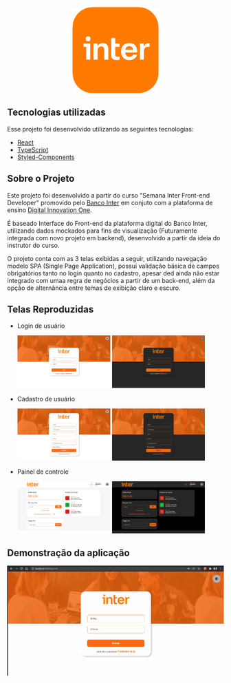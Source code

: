 <div align="center" >
  <img src="./src/assets/icon-inter.png" alt="logo" width="200px" />
</div>

## Tecnologias utilizadas

Esse projeto foi desenvolvido utilizando as seguintes tecnologias:

- [React](https://reactjs.org/)
- [TypeScript](https://www.typescriptlang.org/)
- [Styled-Components](https://styled-components.com/)


## Sobre o Projeto

  Este projeto foi desenvolvido a partir do curso "Semana Inter Front-end Developer" promovido pelo [Banco Inter](https://www.bancointer.com.br/) em conjuto com a plataforma de ensino [Digital Innovation One](https://digitalinnovation.one/).
  
  É baseado Interface do Front-end da plataforma digital do Banco Inter, utilizando dados mockados para fins de visualização (Futuramente integrada com novo projeto em backend), desenvolvido a partir da ideia do instrutor do curso.
  
  O projeto conta com as 3 telas exibidas a seguir, utilizando navegação modelo SPA (Single Page Application), possui validação básica de campos obrigatórios tanto no login quanto no cadastro, apesar ded ainda não estar integrado com umaa regra de negócios a partir de um back-end, além da opção de alternância entre temas de exibição claro e escuro.


## Telas Reproduzidas

- Login de usuário
  
  <img
    src="./src/assets/demo/SignIn.jpg"
    alt="Tela de Login"
    width="45%"
  />
  <img
    src="./src/assets/demo/SignIn-dark.jpg"
    alt="Tela de Login Tema Escuro"
    width="45%"
  />

- Cadastro de usuário
  
  <img
    src="./src/assets/demo/SignUp.jpg"
    alt="Tela de Cadastro"
    width="45%"
  />
  <img
    src="./src/assets/demo/SignUp-dark.jpg"
    alt="Tela de Cadastro Tema Escuro"
    width="45%"
  />

- Painel de controle
  
  <img
    src="./src/assets/demo/dashboard.jpg"
    alt="Painel de Controle"
    width="45%"
  />
  <img
    src="./src/assets/demo/dashboard-dark.jpg"
    alt="Painel de Controle Tema Escuro"
    width="45%"
  />

## Demonstração da aplicação

  <img src="./src/assets/demo/navegacao.gif" alt="Navegação entre as telas"/>
